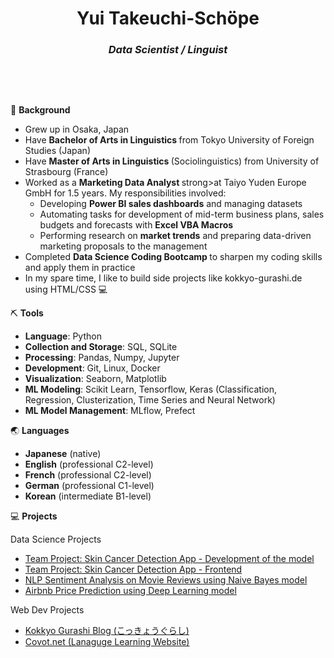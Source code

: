 <h1 align = "center">
Yui Takeuchi-Schöpe
</h1>
<h3 align = 'center'>
<strong><i>
  Data Scientist / Linguist
</strong> </i>
</h3>
&nbsp;
<p>
&nbsp;

🚀 <strong>Background</strong>
<ul>
<li>Grew up in Osaka, Japan</li>
<li>Have <strong>Bachelor of Arts in Linguistics </strong> from Tokyo University of Foreign Studies (Japan)</li>
<li>Have <strong>Master of Arts in Linguistics </strong> (Sociolinguistics) from University of Strasbourg (France)</li>
<li>Worked as a <strong>Marketing Data Analyst </strong>strong>at Taiyo Yuden Europe GmbH for 1.5 years. My responsibilities involved:
 <ul>
  <li> Developing <strong>Power BI sales dashboards</strong>  and managing datasets</li>
  <li> Automating tasks for development of mid-term business plans, sales budgets and forecasts with <strong>Excel VBA Macros</strong> </li>
  <li> Performing research on <strong>market trends</strong> and preparing data-driven marketing proposals to the management</li>

 </ul>
<li>Completed <strong> Data Science Coding Bootcamp </strong> to sharpen my coding skills and apply them in practice</li> 

<li>In my spare time, I like to build side projects like kokkyo-gurashi.de using HTML/CSS 💻</li>
</ul>  
  
⛏️ <strong>Tools</strong>
<ul>
<li><strong>Language</strong>: Python<br>
<li><strong>Collection and Storage</strong>: SQL, SQLite<br></li>
<li><strong>Processing</strong>: Pandas, Numpy, Jupyter<br></li>
<li><strong>Development</strong>: Git, Linux, Docker<br></li>
<li><strong>Visualization</strong>: Seaborn, Matplotlib<br></li>
<li><strong>ML Modeling</strong>: Scikit Learn, Tensorflow, Keras (Classification, Regression, Clusterization, Time Series and Neural Network)<br></li>
<li><strong>ML Model Management</strong>: MLflow, Prefect<br></li>
</ul>

🌏 <strong>Languages</strong>  
<ul>
<li><strong>Japanese</strong> (native)</li>
<li><strong>English</strong> (professional C2-level)</li>
<li><strong>French</strong> (professional C2-level)</li>
<li><strong>German</strong> (professional C1-level)</li>
<li><strong>Korean</strong> (intermediate B1-level)</li>

</ul>



💻 <strong>Projects</strong> <br>

Data Science Projects
<ul>
 
<li><a href="https://github.com/RitaBastosRG/skin_detection_1271">Team Project: Skin Cancer Detection App - Development of the model</a></li>
<li><a href="https://github.com/RitaBastosRG/front_skin_detection">Team Project: Skin Cancer Detection App - Frontend</a></li>
<li><a href="https://github.com/YT50/sentiment_analysis">NLP Sentiment Analysis on Movie Reviews using Naive Bayes model</a></li>
<li><a href="https://github.com/YT50/Airbnb-price-prediction">Airbnb Price Prediction using Deep Learning model</a></li>
</ul>

Web Dev Projects
<ul>
 
<li><a href="https://www.kokkyo-gurashi.de/">Kokkyo Gurashi Blog (こっきょうぐらし)</a></li>
<li><a href="http://www.covot.net/">Covot.net (Lanaguge Learning Website)</a></li>

</ul>

</p>

<!--
**YT50/YT50** is a ✨ _special_ ✨ repository because its `README.md` (this file) appears on your GitHub profile.

Here are some ideas to get you started:

- 🔭 I’m currently working on ...
- 🌱 I’m currently learning ...
- 👯 I’m looking to collaborate on ...
- 🤔 I’m looking for help with ...
- 💬 Ask me about ...
- 📫 How to reach me: ...
- 😄 Pronouns: ...
- ⚡ Fun fact: ...
-->
